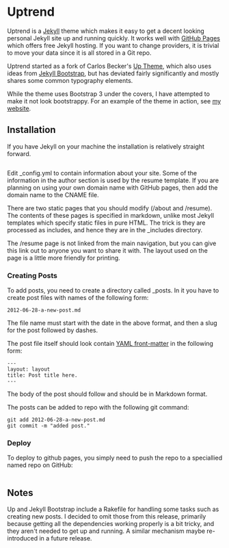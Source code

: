 # Uptrend

Uptrend is a [Jekyll](http://jekyllrb.com/) theme which makes it easy to get a decent 
looking personal Jekyll site up and running quickly. It works well with 
[GitHub Pages](http://pages.github.com/) which offers free Jekyll hosting. If you 
want to change providers, it is trivial to move your data since it is all stored in
a Git repo. 

Uptrend started as a fork of Carlos Becker's [Up Theme](http://carlosbecker.com/posts/up-a-jekyll-theme/), which
also uses ideas from [Jekyll Bootstrap](http://jekyllbootstrap.com/), but has deviated fairly significantly and 
mostly shares some common typography elements. 

While the theme uses Bootstrap 3 under the covers, I have attempted to make it not look bootstrappy. For an example
of the theme in action, see [my website](http://baus.net). 

## Installation

If you have Jekyll on your machine the installation is relatively straight forward.

```

```

Edit _config.yml to contain information about your site. Some of the information in the author section is used
by the resume template. If you are planning on using your own domain name with GitHub pages, then add the domain name
to the CNAME file. 

There are two static pages that you should modify (/about and /resume). The contents of these pages is specified
in markdown, unlike most Jekyll templates which specify static files in pure HTML. The trick is they are processed 
as includes, and hence they are in the _includes directory. 

The /resume page is not linked from the main navigation, but you can give this link out to anyone you want to share it 
with. The layout used on the page is a little more friendly for printing. 

### Creating Posts

To add posts, you need to create a directory called _posts. In it you have to create post files with names of the following form:

```
2012-06-28-a-new-post.md 
```

The file name must start with the date in the above format, and then a slug for the post followed by dashes.

The post file itself should look contain [YAML front-matter](http://jekyllrb.com/docs/frontmatter/) in the following form:

```
---
layout: layout
title: Post title here.
---
```

The body of the post should follow and should be in Markdown format.

The posts can be added to repo with the following git command:

```
git add 2012-06-28-a-new-post.md 
git commit -m "added post."
```


### Deploy
To deploy to github pages, you simply need to push the repo to a speciallied named repo on GitHub:

```

```

## Notes

Up and Jekyll Bootstrap include a Rakefile for handling some tasks such as creating new posts. I decided to omit
those from this release, primarily because getting all the dependencies working properly is a bit tricky, and they
aren't needed to get up and running. A similar mechanism maybe re-introduced in a future release.

